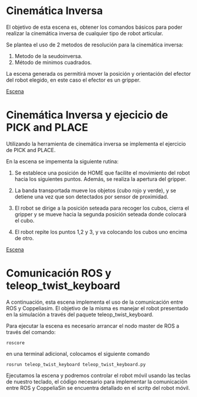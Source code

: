 # Cinemática Inversa

El objetivo de esta escena es, obtener los comandos básicos para poder realizar la cinemática inversa de cualquier tipo de robot articular.

Se plantea el uso de 2 metodos de resolución para la cinemática inversa:
1. Metodo de la seudoinversa.
2. Método de minimos cuadrados.

La escena generada os permitirá mover la posición y orientación del efector del robot elegido, en este caso el efector es un gripper.

[Escena](./ScenaTutorial.ttt)

# Cinemática Inversa y ejecicio de PICK and PLACE 

Utilizando la herramienta de cinemática inversa se implementa el ejercicio de PICK and PLACE.

En la escena se impementa la siguiente rutina:

1. Se establece una posición de HOME que facilite el movimiento del robot hacia los siguientes puntos. Además, se realiza la apertura del gripper.

2. La banda transportada mueve los objetos (cubo rojo y verde), y se detiene una vez que son detectados por sensor de proximidad.

3. El robot se dirige a la posición seteada para recoger los cubos, cierra el gripper y se mueve hacia la segunda posición seteada donde colocará el cubo.

4. El robot repite los puntos 1,2 y 3, y va colocando los cubos uno encima de otro.

[Escena](./ScenaTutorial_2.ttt)
# Comunicación ROS y teleop_twist_keyboard

A continuación, esta escena implementa el uso de la comunicación entre ROS y Coppeliasim. El objetivo de la misma es manejar el robot presentado en la simulación a través del paquete teleop_twist_keyboard.

Para ejecutar la escena es necesario arrancar el nodo master de ROS a través del comando:

```
roscore
```

en una terminal adicional, colocamos el siguiente comando 

```
rosrun teleop_twist_keyboard teleop_twist_keyboard.py
```

Ejecutamos la escena y podremos controlar el robot móvil usando las teclas de nuestro teclado, el código necesario para implementar la comunicación entre ROS y CoppeliaSin se encuentra detallado en el scritp del robot móvil.
